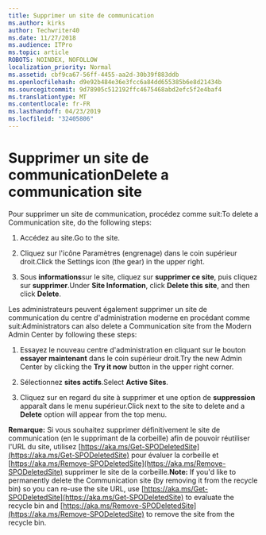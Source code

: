 ```yaml
---
title: Supprimer un site de communication
ms.author: kirks
author: Techwriter40
ms.date: 11/27/2018
ms.audience: ITPro
ms.topic: article
ROBOTS: NOINDEX, NOFOLLOW
localization_priority: Normal
ms.assetid: cbf9ca67-56ff-4455-aa2d-30b39f883ddb
ms.openlocfilehash: d9e92b484e36e3fcc6a84dd655385b6e8d21434b
ms.sourcegitcommit: 9d78905c512192ffc4675468abd2efc5f2e4baf4
ms.translationtype: MT
ms.contentlocale: fr-FR
ms.lasthandoff: 04/23/2019
ms.locfileid: "32405806"
---
```

# <a name="delete-a-communication-site"></a><span data-ttu-id="6444c-102">Supprimer un site de communication</span><span class="sxs-lookup"><span data-stu-id="6444c-102">Delete a communication site</span></span>

<span data-ttu-id="6444c-103">Pour supprimer un site de communication, procédez comme suit:</span><span class="sxs-lookup"><span data-stu-id="6444c-103">To delete a Communication site, do the following steps:</span></span> 
  
1. <span data-ttu-id="6444c-104">Accédez au site.</span><span class="sxs-lookup"><span data-stu-id="6444c-104">Go to the site.</span></span> 
  
2. <span data-ttu-id="6444c-105">Cliquez sur l'icône Paramètres (engrenage) dans le coin supérieur droit.</span><span class="sxs-lookup"><span data-stu-id="6444c-105">Click the Settings icon (the gear) in the upper right.</span></span> 
  
3. <span data-ttu-id="6444c-106">Sous **informations**sur le site, cliquez sur **supprimer ce site**, puis cliquez sur **supprimer**.</span><span class="sxs-lookup"><span data-stu-id="6444c-106">Under **Site Information**, click **Delete this site**, and then click **Delete**.</span></span> 
  
<span data-ttu-id="6444c-107">Les administrateurs peuvent également supprimer un site de communication du centre d'administration moderne en procédant comme suit:</span><span class="sxs-lookup"><span data-stu-id="6444c-107">Administrators can also delete a Communication site from the Modern Admin Center by following these steps:</span></span> 
  
1. <span data-ttu-id="6444c-108">Essayez le nouveau centre d'administration en cliquant sur le bouton **essayer maintenant** dans le coin supérieur droit.</span><span class="sxs-lookup"><span data-stu-id="6444c-108">Try the new Admin Center by clicking the **Try it now** button in the upper right corner.</span></span> 
  
2. <span data-ttu-id="6444c-109">Sélectionnez **sites actifs**.</span><span class="sxs-lookup"><span data-stu-id="6444c-109">Select **Active Sites**.</span></span> 
  
3. <span data-ttu-id="6444c-110">Cliquez sur en regard du site à supprimer et une option de **suppression** apparaît dans le menu supérieur.</span><span class="sxs-lookup"><span data-stu-id="6444c-110">Click next to the site to delete and a **Delete** option will appear from the top menu.</span></span> 
  
 <span data-ttu-id="6444c-111">**Remarque:** Si vous souhaitez supprimer définitivement le site de communication (en le supprimant de la corbeille) afin de pouvoir réutiliser l'URL du site, utilisez [https://aka.ms/Get-SPODeletedSite](https://aka.ms/Get-SPODeletedSite) pour évaluer la corbeille et [https://aka.ms/Remove-SPODeletedSite](https://aka.ms/Remove-SPODeletedSite) supprimer le site de la corbeille.</span><span class="sxs-lookup"><span data-stu-id="6444c-111">**Note:** If you'd like to permanently delete the Communication site (by removing it from the recycle bin) so you can re-use the site URL, use [https://aka.ms/Get-SPODeletedSite](https://aka.ms/Get-SPODeletedSite) to evaluate the recycle bin and [https://aka.ms/Remove-SPODeletedSite](https://aka.ms/Remove-SPODeletedSite) to remove the site from the recycle bin.</span></span> 
  

